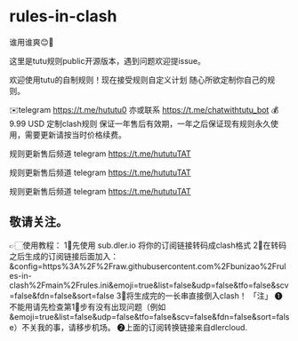 # rules-in-clash
谁用谁爽😊🥰

这里是tutu规则public开源版本，遇到问题欢迎提issue。

欢迎使用tutu的自制规则！现在接受规则自定义计划 随心所欲定制你自己的规则。

✉️telegram https://t.me/hututu0 亦或联系 https://t.me/chatwithtutu_bot
💰9.99 USD 定制clash规则 保证一年售后有效期，一年之后保证现有规则永久使用，需要更新请按当时价格续费。

规则更新售后频道 telegram https://t.me/hututuTAT

规则更新售后频道 telegram https://t.me/hututuTAT

规则更新售后频道 telegram https://t.me/hututuTAT

敬请关注。
---------------------------------------------------------------------------------------
👉🏻使用教程：
1⃣️先使用 sub.dler.io 将你的订阅链接转码成clash格式
2⃣️在转码之后生成的订阅链接后面加入：
&config=https%3A%2F%2Fraw.githubusercontent.com%2Fbunizao%2Frules-in-clash%2Fmain%2Frules.ini&emoji=true&list=false&udp=false&tfo=false&scv=false&fdn=false&sort=false
3⃣️将生成完的一长串直接倒入clash！
「注」
❶不能用请先检查第1⃣️步有没有出现问题（例如&emoji=true&list=false&udp=false&tfo=false&scv=false&fdn=false&sort=false）不关我的事，请移步机场。
❷上面的订阅转换链接来自dlercloud.
